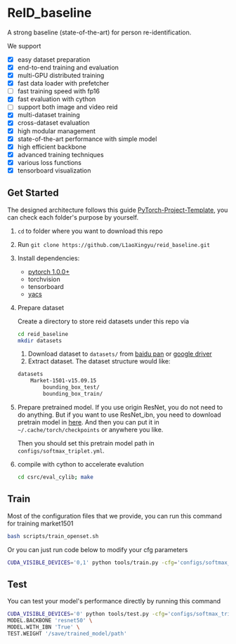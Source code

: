 # ReID_baseline

A strong baseline (state-of-the-art) for person re-identification.

We support
- [x] easy dataset preparation
- [x] end-to-end training and evaluation
- [x] multi-GPU distributed training
- [x] fast data loader with prefetcher
- [ ] fast training speed with fp16
- [x] fast evaluation with cython
- [ ] support both image and video reid
- [x] multi-dataset training
- [x] cross-dataset evaluation
- [x] high modular management
- [x] state-of-the-art performance with simple model
- [x] high efficient backbone
- [x] advanced training techniques
- [x] various loss functions
- [x] tensorboard visualization 

## Get Started
The designed architecture follows this guide [PyTorch-Project-Template](https://github.com/L1aoXingyu/PyTorch-Project-Template), you can check each folder's purpose by yourself.

1. `cd` to folder where you want to download this repo
2. Run `git clone https://github.com/L1aoXingyu/reid_baseline.git`
3. Install dependencies:
    - [pytorch 1.0.0+](https://pytorch.org/)
    - torchvision
    - tensorboard
    - [yacs](https://github.com/rbgirshick/yacs)
4. Prepare dataset

    Create a directory to store reid datasets under this repo via
    ```bash
    cd reid_baseline
    mkdir datasets
    ```
    1. Download dataset to `datasets/` from [baidu pan](https://pan.baidu.com/s/1ntIi2Op) or [google driver](https://drive.google.com/file/d/0B8-rUzbwVRk0c054eEozWG9COHM/view)
    2. Extract dataset. The dataset structure would like:
    ```bash
    datasets
        Market-1501-v15.09.15
            bounding_box_test/
            bounding_box_train/
    ```
5. Prepare pretrained model.
    If you use origin ResNet, you do not need to do anything. But if you want to use ResNet_ibn, you need to download pretrain model in [here](https://drive.google.com/open?id=1thS2B8UOSBi_cJX6zRy6YYRwz_nVFI_S). And then you can put it in `~/.cache/torch/checkpoints` or anywhere you like.
    
    Then you should set this pretrain model path in `configs/softmax_triplet.yml`.

6. compile with cython to accelerate evalution
    ```bash
    cd csrc/eval_cylib; make
    ```

## Train
Most of the configuration files that we provide, you can run this command for training market1501
```bash
bash scripts/train_openset.sh
```

Or you can just run code below to modify your cfg parameters 
```bash
CUDA_VISIBLE_DEVICES='0,1' python tools/train.py -cfg='configs/softmax_triplet.yml' DATASETS.NAMES '("dukemtmc","market1501",)' SOLVER.IMS_PER_BATCH '256'
```

## Test
You can test your model's performance directly by running this command
```bash
CUDA_VISIBLE_DEVICES='0' python tools/test.py -cfg='configs/softmax_triplet.yml' DATASET.TEST_NAMES 'dukemtmc' \
MODEL.BACKBONE 'resnet50' \
MODEL.WITH_IBN 'True' \
TEST.WEIGHT '/save/trained_model/path'
```
